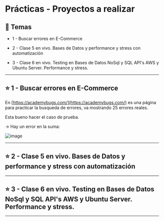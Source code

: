 # Prácticas - Proyectos a realizar

## :book: Temas

- 1 - Buscar errores en E-Commerce

- 2 - Clase 5 en vivo. Bases de Datos y performance y stress con automatización

- 3 - Clase 6 en vivo. Testing en Bases de Datos NoSql y SQL API's AWS y Ubuntu Server. Performance y stress.

---

## :star:  1 - Buscar errores en E-Commerce

En [https://academybugs.com/](https://academybugs.com/) es una página para practicar la busqueda de errores, va mostrando 25 errores reales.

Esta bueno hacer el caso de prueba.

-> Hay un error en la suma:

![image](https://user-images.githubusercontent.com/72580574/221378203-be08ef6c-fd11-419d-a072-7dc4ddd6d670.png)


---

## :star:  2 - Clase 5 en vivo. Bases de Datos y performance y stress con automatización

---

## :star:  3 - Clase 6 en vivo. Testing en Bases de Datos NoSql y SQL API's AWS y Ubuntu Server. Performance y stress.

---
